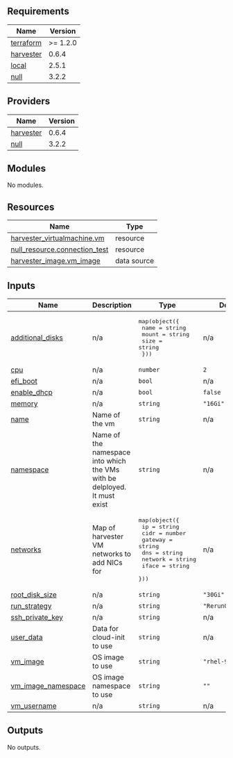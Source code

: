 <!-- BEGIN_TF_DOCS -->
## Requirements

| Name | Version |
|------|---------|
| <a name="requirement_terraform"></a> [terraform](#requirement\_terraform) | >= 1.2.0 |
| <a name="requirement_harvester"></a> [harvester](#requirement\_harvester) | 0.6.4 |
| <a name="requirement_local"></a> [local](#requirement\_local) | 2.5.1 |
| <a name="requirement_null"></a> [null](#requirement\_null) | 3.2.2 |

## Providers

| Name | Version |
|------|---------|
| <a name="provider_harvester"></a> [harvester](#provider\_harvester) | 0.6.4 |
| <a name="provider_null"></a> [null](#provider\_null) | 3.2.2 |

## Modules

No modules.

## Resources

| Name | Type |
|------|------|
| [harvester_virtualmachine.vm](https://registry.terraform.io/providers/harvester/harvester/0.6.4/docs/resources/virtualmachine) | resource |
| [null_resource.connection_test](https://registry.terraform.io/providers/hashicorp/null/3.2.2/docs/resources/resource) | resource |
| [harvester_image.vm_image](https://registry.terraform.io/providers/harvester/harvester/0.6.4/docs/data-sources/image) | data source |

## Inputs

| Name | Description | Type | Default | Required |
|------|-------------|------|---------|:--------:|
| <a name="input_additional_disks"></a> [additional\_disks](#input\_additional\_disks) | n/a | <pre>map(object({<br/>    name  = string<br/>    mount = string<br/>    size  = string<br/>  }))</pre> | n/a | yes |
| <a name="input_cpu"></a> [cpu](#input\_cpu) | n/a | `number` | `2` | no |
| <a name="input_efi_boot"></a> [efi\_boot](#input\_efi\_boot) | n/a | `bool` | n/a | yes |
| <a name="input_enable_dhcp"></a> [enable\_dhcp](#input\_enable\_dhcp) | n/a | `bool` | `false` | no |
| <a name="input_memory"></a> [memory](#input\_memory) | n/a | `string` | `"16Gi"` | no |
| <a name="input_name"></a> [name](#input\_name) | Name of the vm | `string` | n/a | yes |
| <a name="input_namespace"></a> [namespace](#input\_namespace) | Name of the namespace into which the VMs with be delployed. It must exist | `string` | n/a | yes |
| <a name="input_networks"></a> [networks](#input\_networks) | Map of harvester VM networks to add NICs for | <pre>map(object({<br/>    ip      = string<br/>    cidr    = number<br/>    gateway = string<br/>    dns     = string<br/>    network = string<br/>    iface   = string<br/>  }))</pre> | n/a | yes |
| <a name="input_root_disk_size"></a> [root\_disk\_size](#input\_root\_disk\_size) | n/a | `string` | `"30Gi"` | no |
| <a name="input_run_strategy"></a> [run\_strategy](#input\_run\_strategy) | n/a | `string` | `"RerunOnFailure"` | no |
| <a name="input_ssh_private_key"></a> [ssh\_private\_key](#input\_ssh\_private\_key) | n/a | `string` | n/a | yes |
| <a name="input_user_data"></a> [user\_data](#input\_user\_data) | Data for cloud-init to use | `string` | n/a | yes |
| <a name="input_vm_image"></a> [vm\_image](#input\_vm\_image) | OS image to use | `string` | `"rhel-9.3"` | no |
| <a name="input_vm_image_namespace"></a> [vm\_image\_namespace](#input\_vm\_image\_namespace) | OS image namespace to use | `string` | `""` | no |
| <a name="input_vm_username"></a> [vm\_username](#input\_vm\_username) | n/a | `string` | n/a | yes |

## Outputs

No outputs.
<!-- END_TF_DOCS -->
